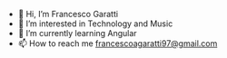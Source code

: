 - 👋 Hi, I’m Francesco Garatti
- 👀 I’m interested in Technology and Music
- 🌱 I’m currently learning Angular 
- 📫 How to reach me francescoagaratti97@gmail.com

<!---
francescogaratti/francescogaratti is a ✨ special ✨ repository because its `README.md` (this file) appears on your GitHub profile.
You can click the Preview link to take a look at your changes.
--->
